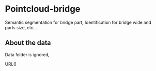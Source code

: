 # Pointcloud-bridge
Semantic segmentation for bridge part, Identification for bridge wide and parts size, etc...


## About the data

Data folder is ignored,

URL()